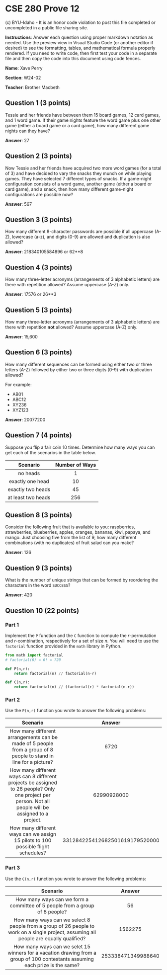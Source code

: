 # CSE 280 Prove 12

(c) BYU-Idaho - It is an honor code violation to post this
file completed or uncompleted in a public file sharing site.

**Instructions**: Answer each question using proper markdown notation as needed.  Use the preview view in Visual Studio Code (or another editor if desired) to see the formatting, tables, and mathematical formula properly rendered.  If you need to write code, then first test your code in a separate file and then copy the code into this document using code fences. 

**Name**: Xave Perry

**Section**: W24-02

**Teacher**: Brother Macbeth

## Question 1 (3 points)

Tessie and her friends have between them 15 board games, 12 card games, and 1 word game.  If their game nights feature the word game plus one other game (either a board game or a card game), how many different game nights can they have?

**Answer**: 27

## Question 2 (3 points)

Now Tessie and her friends have acquired two more word games (for a total of 3) and have decided to vary the snacks they munch on while playing games.  They have selected 7 different types of snacks.  If a game-night configuration consists of a word game, another game (either a board or card game), and a snack, then how many different game-night configurations are possible now?

**Answer**: 567

## Question 3 (3 points)

How many different 8-character passwords are possible if all uppercase (A-Z), lowercase (a-z), and digits (0-9) are allowed and duplication is also allowed?

**Answer**: 218340105584896 or 62**8

## Question 4 (3 points)

How many three-letter acronyms (arrangements of 3 alphabetic letters) are there with repetition allowed?  Assume uppercase (A-Z) only.

**Answer**: 17576 or 26**3

## Question 5 (3 points)

How many three-letter acronyms (arrangements of 3 alphabetic letters) are there with repetition **not** allowed?  Assume uppercase (A-Z) only.

**Answer**: 15,600

## Question 6 (3 points)

How many different sequences can be formed using either two or three letters (A-Z) followed by either two or three digits (0-9) with duplication allowed?

For example:
* AB01
* ABC12
* XY236
* XYZ123

**Answer**: 20077200

## Question 7 (4 points)

Suppose you flip a fair coin 10 times.  Determine how many ways you can get each of the scenarios in the table below.

|Scenario|Number of Ways|
|:-:|:-:|
|no heads|1|
|exactly one head|10|
|exactly two heads|45|
|at least two heads|256|

## Question 8 (3 points)

Consider the following fruit that is available to you: raspberries, strawberries, blueberries, apples, oranges, bananas, kiwi, papaya, and mango.  Just choosing five from the list of 9, how many different combinations (with no duplicates) of fruit salad can you make?

**Answer**: 126

## Question 9 (3 points)

What is the number of unique strings that can be formed by reordering the characters in the word `SUCCESS`?

**Answer**: 420

## Question 10 (22 points)

### Part 1

Implement the `P` function and the `C` function to compute the $r$-permutation and $r$-combination, respectively for a set of size $n$.  You will need to use the `factorial` function provided in the `math` library in Python.

```python
from math import factorial
# factorial(6) = 6! = 720

def P(n,r):
    return factorial(n) // factorial(n-r)

def C(n,r):
    return factorial(n) // (factorial(r) * factorial(n-r))

```

### Part 2

Use the `P(n,r)` function you wrote to answer the following problems:

|Scenario|Answer|
|:-:|:-:|
|How many different arrangements can be made of 5 people from a group of 8 people to stand in line for a picture?|6720|
|How many different ways can 8 different projects be assigned to 26 people?  Only one project per person.  Not all people will be assigned to a project.|62990928000|
|How many different ways can we assign 15 pilots to 100 possible flight schedules?|331284225412682501619179520000|

### Part 3

Use the `C(n,r)` function you wrote to answer the following problems:

|Scenario|Answer|
|:-:|:-:|
|How many ways can we form a committee of 5 people from a group of 8 people?|56|
|How many ways can we select 8 people from a group of 26 people to work on a single project, assuming all people are equally qualified?|1562275|
|How many ways can we selet 15 winners for a vacation drawing from a group of 100 contestants assuming each prize is the same?|253338471349988640|


